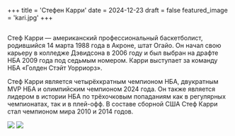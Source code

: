 +++
title = 'Стефен Карри'
date = 2024-12-23
draft = false
featured_image = 'kari.jpg'
+++
##

Стеф Карри — американский профессиональный баскетболист, родившийся 14 марта 1988 года в Акроне, штат Огайо. Он начал свою карьеру в колледже Дэвидсона в 2006 году и был выбран на драфте НБА 2009 года под седьмым номером. Карри выступает за команду НБА «Голден Стэйт Уорриорз».

Стеф Карри является четырёхкратным чемпионом НБА, двукратным MVP НБА и олимпийским чемпионом 2024 года. Он также является лидером в истории НБА по трёхочковым попаданиям как в регулярных чемпионатах, так и в плей-офф. В составе сборной США Стеф Карри стал чемпионом мира 2010 и 2014 годов.

![](https://i.ytimg.com/vi/YtyFZ6fx-1Y/maxresdefault.jpg)
![](https://i.pinimg.com/736x/8c/2b/f4/8c2bf48fc3ef04651868f0caec277f0e.jpg)